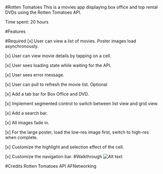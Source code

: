 #Rotten Tomatoes
This is a movies app displaying box office and top rental DVDs using the Rotten Tomatoes API.

Time spent: 20 hours

#Features

#Required
[x] User can view a list of movies. Poster images load asynchronously.

[x] User can view movie details by tapping on a cell.

[x] User sees loading state while waiting for the API.

[x] User sees error message.

[x] User can pull to refresh the movie list.
Optional

[x] Add a tab bar for Box Office and DVD.

[x] Implement segmented control to switch between list view and grid view.

[x] Add a search bar.

[x] All images fade in.

[x] For the large poster, load the low-res image first, switch to high-res when complete.

[x] Customize the highlight and selection effect of the cell.

[x] Customize the navigation bar.
#Walkthrough
![Alt text](https://github.com/aftabnaqvi/RottenTomatoes/blob/master/RottenTomatoes-1.gif "cc-flow.jpeg")

#Credits
Rotten Tomatoes API
AFNetworking
